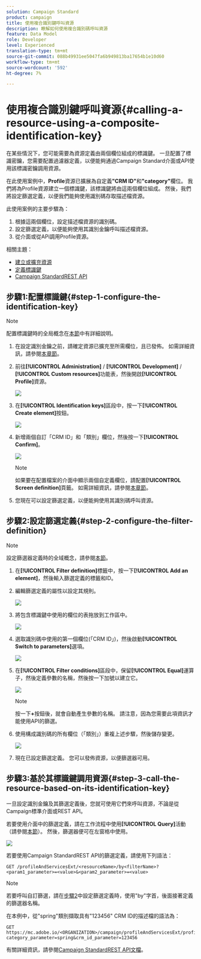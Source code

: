 ```yaml
---
solution: Campaign Standard
product: campaign
title: 使用複合識別鍵呼叫資源
description: 瞭解如何使用複合識別碼呼叫資源
feature: Data Model
role: Developer
level: Experienced
translation-type: tm+mt
source-git-commit: 088b49931ee5047fa6b949813ba17654b1e10d60
workflow-type: tm+mt
source-wordcount: '592'
ht-degree: 7%

---
```



# 使用複合識別鍵呼叫資源{#calling-a-resource-using-a-composite-identification-key}

在某些情況下，您可能需要為資源定義由兩個欄位組成的標識鍵。 一旦配置了標識密鑰，您需要配置過濾器定義，以便能夠通過Campaign Standard介面或API使用該標識密鑰調用資源。

在此使用案例中，**Profile**&#x200B;資源已擴展為自定義&#x200B;**&quot;CRM ID&quot;**&#x200B;和&#x200B;**&quot;category&quot;**&#x200B;欄位。 我們將為Profile資源建立一個標識鍵，該標識鍵將由這兩個欄位組成。 然後，我們將設定篩選定義，以便我們能夠使用識別碼存取描述檔資源。

此使用案例的主要步驟為：

1. 根據這兩個欄位，設定描述檔資源的識別碼。
1. 設定篩選定義，以便能夠使用其識別金鑰呼叫描述檔資源。
1. 從介面或從APi調用Profile資源。

相關主題：

* [建立或擴充資源](../../developing/using/creating-or-extending-the-resource.md)
* [定義標識鍵](../../developing/using/configuring-the-resource-s-data-structure.md#defining-identification-keys)
* [Campaign StandardREST API](../../api/using/get-started-apis.md)

## 步驟1:配置標識鍵{#step-1-configure-the-identification-key}

>[!NOTE]
> 配置標識鍵時的全局概念在[本節](../../developing/using/configuring-the-resource-s-data-structure.md#defining-identification-keys)中有詳細說明。

1. 在設定識別金鑰之前，請確定資源已擴充至所需欄位，且已發佈。 如需詳細資訊，請參閱[本章節](../../developing/using/creating-or-extending-the-resource.md)。

1. 前往&#x200B;**[!UICONTROL Administration]** / **[!UICONTROL Development]** / **[!UICONTROL Custom resources]**&#x200B;功能表，然後開啟&#x200B;**[!UICONTROL Profile]**&#x200B;資源。

   ![](assets/uc_idkey1.png)

1. 在&#x200B;**[!UICONTROL Identification keys]**&#x200B;區段中，按一下&#x200B;**[!UICONTROL Create element]**&#x200B;按鈕。

   ![](assets/uc_idkey2.png)

1. 新增兩個自訂「CRM ID」和「類別」欄位，然後按一下&#x200B;**[!UICONTROL Confirm]**。

   ![](assets/uc_idkey3.png)

   >[!NOTE]
   > 如果要在配置檔案的介面中顯示兩個自定義欄位，請配置&#x200B;**[!UICONTROL Screen definition]**&#x200B;頁籤。 如需詳細資訊，請參閱[本章節](../../developing/using/configuring-the-screen-definition.md)。

1. 您現在可以設定篩選定義，以便能夠使用其識別碼呼叫資源。

## 步驟2:設定篩選定義{#step-2-configure-the-filter-definition}

>[!NOTE]
> 設定篩選器定義時的全域概念，請參閱[本節](../../developing/using/configuring-filter-definition.md)。

1. 在&#x200B;**[!UICONTROL Filter definition]**&#x200B;標籤中，按一下&#x200B;**[!UICONTROL Add an element]**，然後輸入篩選定義的標籤和ID。

1. 編輯篩選定義的屬性以設定其規則。

   ![](assets/uc_idkey4.png)

1. 將包含標識鍵中使用的欄位的表拖放到工作區中。

   ![](assets/uc_idkey5.png)

1. 選取識別碼中使用的第一個欄位(「CRM ID」)，然後啟動&#x200B;**[!UICONTROL Switch to parameters]**&#x200B;選項。

   ![](assets/uc_idkey6.png)

1. 在&#x200B;**[!UICONTROL Filter conditions]**&#x200B;區段中，保留&#x200B;**[!UICONTROL Equal]**&#x200B;運算子，然後定義參數的名稱，然後按一下加號以建立它。

   ![](assets/uc_idkey7.png)

   >[!NOTE]
   > 按一下&#x200B;**+**&#x200B;按鈕後，就會自動產生參數的名稱。 請注意，因為您需要此項資訊才能使用API的篩選。

1. 使用構成識別碼的所有欄位（「類別」）重複上述步驟，然後儲存變更。

   ![](assets/uc_idkey8.png)

1. 現在已設定篩選定義。 您可以發佈資源，以便篩選器可用。

## 步驟3:基於其標識鍵調用資源{#step-3-call-the-resource-based-on-its-identification-key}

一旦設定識別金鑰及其篩選定義後，您就可使用它們來呼叫資源，不論是從Campaign標準介面或REST API。

若要使用介面中的篩選定義，請在工作流程中使用&#x200B;**[!UICONTROL Query]**&#x200B;活動（請參閱[本節](../../automating/using/query.md)）。 然後，篩選器便可在左窗格中使用。

![](assets/uc_idkey9.png)

若要使用Campaign StandardREST API的篩選定義，請使用下列語法：

```
GET /profileAndServicesExt/<resourceName>/by<filterName>?<param1_parameter>=<value>&<param2_parameter>=<value>
```

>[!NOTE]
>若要呼叫自訂篩選，請在[步驟2](../../developing/using/uc-calling-resource-id-key.md#step-2-configure-the-filter-definition)中設定篩選定義時，使用&quot;by&quot;字首，後面接著定義的篩選器名稱。

在本例中，從&quot;spring&quot;類別擷取具有&quot;123456&quot; CRM ID的描述檔的語法為：

```
GET https://mc.adobe.io/<ORGANIZATION>/campaign/profileAndServicesExt/profile/byidentification_key?category_parameter=spring&crm_id_parameter=123456
```

有關詳細資訊，請參閱[Campaign StandardREST API文檔](../../api/using/filtering.md)。